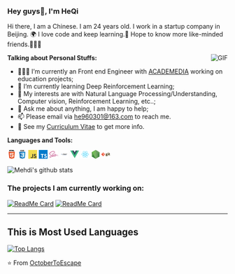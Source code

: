 ### Hey guys👋, I'm HeQi

Hi there, I am a Chinese. I am 24 years old. I work in a startup company in Beijing. 🌍 I love code and keep learning.🚀 Hope to know more like-minded friends.🙍🏽‍♂️

  <img align="right"  alt="GIF" src="https://i.pinimg.com/originals/e4/26/70/e426702edf874b181aced1e2fa5c6cde.gif" />

**Talking about Personal Stuffs:**

-   👨🏽‍💻 I’m currently an Front end Engineer with [ACADEMEDIA](https://liberal-edu.cn/) working on education projects;
-   🌱 I’m currently learning Deep Reinforcement Learning;
-   🤔 My interests are with Natural Language Processing/Understanding, Computer vision, Reinforcement Learning, etc..;
-   💬 Ask me about anything, I am happy to help;
-   📫 Please email via he960301@163.com to reach me.
-   📝 See my [Curriculum Vitae](https://octobertoescape.github.io/resume-introduce/dist/) to get more info.

**Languages and Tools:**

<code><img height="20" src="https://raw.githubusercontent.com/github/explore/80688e429a7d4ef2fca1e82350fe8e3517d3494d/topics/html/html.png"></code>
<code><img height="20" src="https://raw.githubusercontent.com/github/explore/80688e429a7d4ef2fca1e82350fe8e3517d3494d/topics/css/css.png"></code>
<code><img height="20" src="https://raw.githubusercontent.com/github/explore/80688e429a7d4ef2fca1e82350fe8e3517d3494d/topics/javascript/javascript.png"></code>
<code><img height="20" src="https://raw.githubusercontent.com/github/explore/80688e429a7d4ef2fca1e82350fe8e3517d3494d/topics/typescript/typescript.png"></code>
<code><img height="20" src="https://raw.githubusercontent.com/github/explore/80688e429a7d4ef2fca1e82350fe8e3517d3494d/topics/sass/sass.png"></code>
<code><img height="20" src="https://raw.githubusercontent.com/github/explore/80688e429a7d4ef2fca1e82350fe8e3517d3494d/topics/jquery/jquery.png"></code>
<code><img height="20" src="https://raw.githubusercontent.com/github/explore/80688e429a7d4ef2fca1e82350fe8e3517d3494d/topics/vue/vue.png"></code>
<code><img height="20" src="https://raw.githubusercontent.com/github/explore/80688e429a7d4ef2fca1e82350fe8e3517d3494d/topics/react/react.png"></code>
<code><img height="20" src="https://raw.githubusercontent.com/github/explore/80688e429a7d4ef2fca1e82350fe8e3517d3494d/topics/nodejs/nodejs.png"></code>
<code><img height="20" src="https://raw.githubusercontent.com/github/explore/80688e429a7d4ef2fca1e82350fe8e3517d3494d/topics/git/git.png"></code>

![Mehdi's github stats](https://github-readme-stats.vercel.app/api?username=OctoberToEscape&show_icons=true&hide_border=false&theme=radical)

### The projects I am currently working on:

[![ReadMe Card](https://github-readme-stats.vercel.app/api/pin/?username=OctoberToEscape&repo=CodeWarehouse)](https://github.com/OctoberToEscape/CodeWarehouse)
[![ReadMe Card](https://github-readme-stats.vercel.app/api/pin/?username=OctoberToEscape&repo=typescript-project)](https://github.com/OctoberToEscape/typescript-project)

---

## This is Most Used Languages

[![Top Langs](https://github-readme-stats.vercel.app/api/top-langs/?username=OctoberToEscape&layout=compact)](https://github.com/anuraghazra/github-readme-stats)

⭐️ From [OctoberToEscape](https://github.com/OctoberToEscape)
